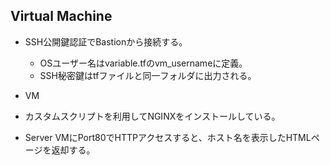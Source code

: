 ## Virtual Machine

- SSH公開鍵認証でBastionから接続する。
  - OSユーザー名はvariable.tfのvm_usernameに定義。
  - SSH秘密鍵はtfファイルと同一フォルダに出力される。

-  VM
  - カスタムスクリプトを利用してNGINXをインストールしている。
  - Server VMにPort80でHTTPアクセスすると、ホスト名を表示したHTMLページを返却する。
